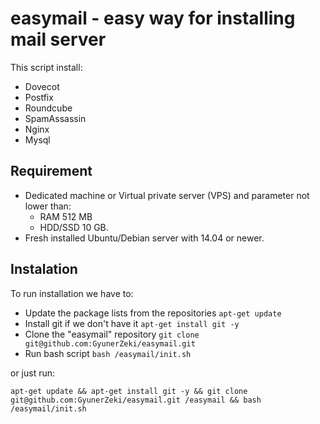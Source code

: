 # easymail - easy way for installing mail server
This script install:
- Dovecot
- Postfix
- Roundcube
- SpamAssassin
- Nginx 
- Mysql

## Requirement
- Dedicated machine or Virtual private server (VPS) and parameter not lower than:
  - RAM 512 MB 
  - HDD/SSD 10 GB.
- Fresh installed Ubuntu/Debian server with 14.04 or newer.

## Instalation
To run installation we have to:
- Update the package lists from the repositories ```apt-get update``` 
- Install git if we don't have it ```apt-get install git -y ```
- Clone the "easymail" repository ```git clone git@github.com:GyunerZeki/easymail.git```
- Run bash script ```bash /easymail/init.sh```

or just run:
```
apt-get update && apt-get install git -y && git clone git@github.com:GyunerZeki/easymail.git /easymail && bash /easymail/init.sh
```


